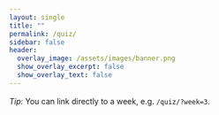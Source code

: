 ```yaml
---
layout: single
title: ""
permalink: /quiz/
sidebar: false
header:
  overlay_image: /assets/images/banner.png
  show_overlay_excerpt: false
  show_overlay_text: false
---
```


<div id="ttc-quiz-root"></div>

<!-- Load CSS -->
<link rel="stylesheet" href="{{ '/assets/quiz/quiz.css' | relative_url }}">

<!-- Load JS and point it to the questions.json (resolves baseurl correctly) -->
<script src="{{ '/assets/quiz/quiz.js' | relative_url }}" data-questions="{{ '/assets/quiz/questions.json' | relative_url }}"></script>

<p style="margin-top:1rem"><em>Tip:</em> You can link directly to a week, e.g. <code>/quiz/?week=3</code>.</p>
